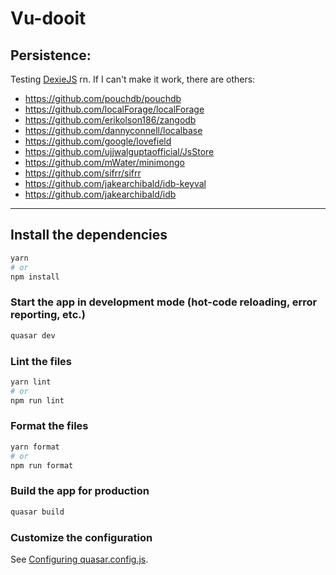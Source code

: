 # Vu-dooit

## Persistence:

Testing [DexieJS](https://github.com/dexie/Dexie.js) rn. If I can't make it work, there are others:

- https://github.com/pouchdb/pouchdb
- https://github.com/localForage/localForage
- https://github.com/erikolson186/zangodb
- https://github.com/dannyconnell/localbase
- https://github.com/google/lovefield
- https://github.com/ujjwalguptaofficial/JsStore
- https://github.com/mWater/minimongo
- https://github.com/sifrr/sifrr
- https://github.com/jakearchibald/idb-keyval
- https://github.com/jakearchibald/idb

---

## Install the dependencies

```bash
yarn
# or
npm install
```

### Start the app in development mode (hot-code reloading, error reporting, etc.)

```bash
quasar dev
```

### Lint the files

```bash
yarn lint
# or
npm run lint
```

### Format the files

```bash
yarn format
# or
npm run format
```

### Build the app for production

```bash
quasar build
```

### Customize the configuration

See [Configuring quasar.config.js](https://v2.quasar.dev/quasar-cli-vite/quasar-config-js).
